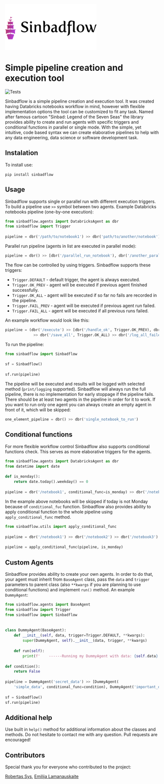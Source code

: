 ![Logo](https://raw.githubusercontent.com/Eimisas/sinbadflow/master/img/logo.png)
# Simple pipeline creation and execution tool

![Tests](https://github.com/Eimisas/Sinbadflow/workflows/Tests/badge.svg)

Sinbadflow is a simple pipeline creation and execution tool. It was created having Databricks notebooks workflow in mind, however with flexible implementation options the tool can be customized to fit any task. Named after famous cartoon "Sinbad: Legend of the Seven Seas" the library provides ability to create and run agents with specific triggers and conditional functions in parallel or single mode. With the simple, yet intuitive, code based syntax we can create elaborative pipelines to help with any data engineering, data science or software development task.

## Instalation

To install use:

```pip install sinbadflow```

## Usage

Sinbadflow supports single or parallel run with different execution triggers. To build a pipeline use ```>>``` symbol between two agents. Example Databricks notebooks pipeline (one-by-one execution):

```python
from sinbadflow.agents import DatabricksAgent as dbr
from sinbadflow import Trigger

pipeline = dbr('/path/to/notebook1') >> dbr('path/to/another/notebook')
```
Parallel run pipeline (agents in list are executed in parallel mode):

```python
pipeline = dbr() >> [dbr('/parallel_run_notebook'), dbr('/another_parallel_notebook')]
```

The flow can be controlled by using triggers. Sinbadflow supports these triggers:

* ```Trigger.DEFAULT``` - default trigger, the agent is always executed.
* ```Trigger.OK_PREV``` - agent will be executed if previous agent finished successfully.
* ```Trigger.OK_ALL``` - agent will be executed if so far no fails are recorded in the pipeline.
* ```Trigger.FAIL_PREV``` - agent will be executed if previous agent run failed.
* ```Trigger.FAIL_ALL``` - agent will be executed if all previous runs failed.

An example workflow would look like this:

```python
pipeline = (dbr('/execute') >> [dbr('/handle_ok', Trigger.OK_PREV), dbr('/handle_fail', Trigger.FAIL_PREV)]
             >> dbr('/save_all', Trigger.OK_ALL) >> dbr('/log_all_failed', Trigger.FAIL_ALL))
```
To run the pipeline:

```python
from sinbadflow import Sinbadflow

sf = Sinbadflow()

sf.run(pipeline)
```
The pipeline will be executed and results will be logged with selected method (```print/logging``` supported). Sinbadflow will always run the full pipeline, there is no implementation for early stoppage if the pipeline fails. There should be at least two agents in the pipeline in order for it to work. If you want to run only one agent you can always create an empty agent in front of it, which will be skipped:

```python
one_element_pipeline = dbr() >> dbr('single_notebook_to_run')
```

## Conditional functions

For more flexible workflow control Sinbadflow also supports conditional functions check. This serves as more elaborative triggers for the agents. 

```python
from sinbadflow.agents import DatabricksAgent as dbr
from datetime import date

def is_monday():
    return date.today().weekday() == 0
        
pipeline = dbr('/notebook1', conditional_func=is_monday) >> dbr('/notebook2', conditional_func=is_monday)
```
In the example above notebooks will be skipped if today is not Monday because of `conditional_fuc` function. Sinbadflow also provides ability to apply conditional function to the whole pipeline using `apply_conditional_func` method.

```python
from sinbadflow.utils import apply_conditional_func

pipeline = dbr('/notebook1') >> dbr('/notebook2') >> dbr('/notebook3')

pipeline = apply_conditional_func(pipeline, is_monday)
```

## Custom Agents

Sinbadflow provides ability to create your own agents. In order to do that, your agent must inherit from ```BaseAgent``` class, pass the ```data``` and `trigger` parameters to parent class (also `**kwargs` if you are planning to use conditional functions) and implement ```run()``` method. An example ```DummyAgent```:

```python
from sinbadflow.agents import BaseAgent
from sinbadflow import Trigger
from sinbadflow import Sinbadflow


class DummyAgent(BaseAgent):
    def __init__(self, data, trigger=Trigger.DEFAULT, **kwargs):
        super(DummyAgent, self).__init__(data, trigger, **kwargs)

    def run(self):
        print(f'    ------Running my DummyAgent with data: {self.data}')

def condition():
    return False

pipeline = DummyAgent('secret_data') >> [DummyAgent(
    'simple_data', conditional_func=condition), DummyAgent('important_data', Trigger.OK_ALL)]

sf = Sinbadflow()
sf.run(pipeline)

```

## Additional help

Use built in ```help()``` method for additional information about the classes and methods. Do not hesitate to contact me with any question. Pull requests are encouraged!

## Contributors

Special thank you for everyone who contributed to the project:

[Robertas Sys](https://github.com/rob-sys), [Emilija Lamanauskaite](https://github.com/emilijalamanauskaite)
